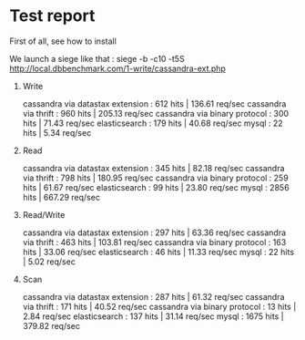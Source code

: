 Test report
===========

First of all, see how to install

We launch a siege like that : siege -b -c10 -t5S http://local.dbbenchmark.com/1-write/cassandra-ext.php

1) Write

    cassandra via datastax extension  :  612 hits | 136.61 req/sec
    cassandra via thrift              :  960 hits | 205.13 req/sec
    cassandra via binary protocol     :  300 hits |  71.43 req/sec
    elasticsearch                     :  179 hits |  40.68 req/sec
    mysql                             :   22 hits |   5.34 req/sec

2) Read

    cassandra via datastax extension  :  345 hits |  82.18 req/sec
    cassandra via thrift              :  798 hits | 180.95 req/sec
    cassandra via binary protocol     :  259 hits |  61.67 req/sec
    elasticsearch                     :   99 hits |  23.80 req/sec
    mysql                             : 2856 hits | 667.29 req/sec

3) Read/Write

    cassandra via datastax extension  :  297 hits |  63.36 req/sec
    cassandra via thrift              :  463 hits | 103.81 req/sec
    cassandra via binary protocol     :  163 hits |  33.06 req/sec
    elasticsearch                     :   46 hits |  11.33 req/sec
    mysql                             :   22 hits |   5.02 req/sec

4) Scan

    cassandra via datastax extension  :  287 hits |  61.32 req/sec
    cassandra via thrift              :  171 hits |  40.52 req/sec
    cassandra via binary protocol     :   13 hits |   2.84 req/sec
    elasticsearch                     :  137 hits |  31.14 req/sec
    mysql                             : 1675 hits | 379.82 req/sec

